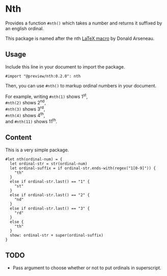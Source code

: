 # Nth

Provides a function `#nth()` which takes a number and returns it suffixed by an english ordinal.

This package is named after the nth [LaTeX macro](https://ctan.org/pkg/nth) by Donald Arseneau.

## Usage

Include this line in your document to import the package.

```typst
#import "@preview/nth:0.2.0": nth
```

Then, you can use `#nth()` to markup ordinal numbers in your document.

For example, writing `#nth(1)` shows 1<sup>st</sup>,  
`#nth(2)` shows 2<sup>nd</sup>,  
`#nth(3)` shows 3<sup>rd</sup>,  
`#nth(4)` shows 4<sup>th</sup>,  
and `#nth(11)` shows 11<sup>th</sup>.

## Content

This is a very simple package.

```typst
#let nth(ordinal-num) = {
  let ordinal-str = str(ordinal-num)
  let ordinal-suffix = if ordinal-str.ends-with(regex("1[0-9]")) {
    "th"
  }
  else if ordinal-str.last() == "1" {
    "st"
  }
  else if ordinal-str.last() == "2" {
    "nd"
  }
  else if ordinal-str.last() == "3" {
    "rd"
  }
  else {
    "th"
  }
  show: ordinal-str + super(ordinal-suffix)
}
```

## TODO

* Pass argument to choose whether or not to put ordinals in superscript.

